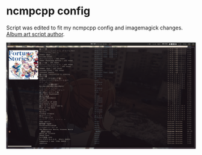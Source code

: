 # ncmpcpp config
Script was edited to fit my ncmpcpp config and imagemagick changes.
[Album art script author](https://gitlab.com/sourplum/dotfiles/-/tree/voidlinux/music/.config/ncmpcpp).
>
![ncmpcpp config](/images/ncmpcpp.jpg)
